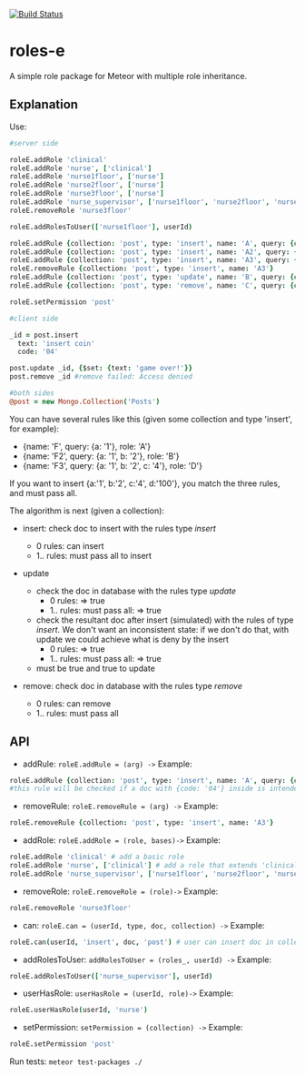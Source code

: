 [![Build Status](https://travis-ci.org/miguelalarcos/roles-e.svg)](https://travis-ci.org/miguelalarcos/roles-e)

roles-e
=======

A simple role package for Meteor with multiple role inheritance.

Explanation
-----------

Use:
```coffee
#server side

roleE.addRole 'clinical'
roleE.addRole 'nurse', ['clinical']
roleE.addRole 'nurse1floor', ['nurse']
roleE.addRole 'nurse2floor', ['nurse']
roleE.addRole 'nurse3floor', ['nurse']
roleE.addRole 'nurse_supervisor', ['nurse1floor', 'nurse2floor', 'nurse3floor']
roleE.removeRole 'nurse3floor'

roleE.addRolesToUser(['nurse1floor'], userId)

roleE.addRule {collection: 'post', type: 'insert', name: 'A', query: {code: '04'}, role: 'clinical'}
roleE.addRule {collection: 'post', type: 'insert', name: 'A2', query: {code: '05'}, role: 'clinical'}
roleE.addRule {collection: 'post', type: 'insert', name: 'A3', query: {code: '06'}, role: 'clinical'}
roleE.removeRule {collection: 'post', type: 'insert', name: 'A3'}
roleE.addRule {collection: 'post', type: 'update', name: 'B', query: {code: '04'}, role: 'clinical'}
roleE.addRule {collection: 'post', type: 'remove', name: 'C', query: {code: '04'}, role: 'nurse_supervisor'}

roleE.setPermission 'post'

#client side

_id = post.insert
  text: 'insert coin'
  code: '04'

post.update _id, {$set: {text: 'game over!'}}
post.remove _id #remove failed: Access denied

#both sides
@post = new Mongo.Collection('Posts')

```

You can have several rules like this (given some collection and type 'insert', for example):

* {name: 'F', query: {a: '1'}, role: 'A'}
* {name: 'F2', query: {a: '1', b: '2'}, role: 'B'}
* {name: 'F3', query: {a: '1', b: '2', c: '4'}, role: 'D'}

If you want to insert {a:'1', b:'2', c:'4', d:'100'}, you match the three rules, and must pass all.

The algorithm is next (given a collection):

* insert: check doc to insert with the rules type *insert*
  * 0 rules: can insert
  * 1.. rules: must pass all to insert

* update
  * check the doc in database with the rules type *update*
    * 0 rules: => true
    * 1.. rules: must pass all: => true
  * check the resultant doc after insert (simulated) with the rules of type *insert*. We don't want an inconsistent state: if we don't do that, with update we could achieve what is deny by the insert
    * 0 rules: => true
    * 1.. rules: must pass all: => true
  * must be true and true to update

* remove: check doc in database with the rules type *remove*
  * 0 rules: can remove
  * 1.. rules: must pass all

API
---
* addRule:
```roleE.addRule = (arg) ->```
Example:
```coffee
roleE.addRule {collection: 'post', type: 'insert', name: 'A', query: {code: '04'}, role: 'clinical'}
#this rule will be checked if a doc with {code: '04'} inside is intended to be inserted. Role 'clinical' has the permission to insert
```

* removeRule:
```roleE.removeRule = (arg) ->```
Example:
```coffee
roleE.removeRule {collection: 'post', type: 'insert', name: 'A3'}
```

* addRole:
```roleE.addRole = (role, bases)->```
Example:
```coffee
roleE.addRole 'clinical' # add a basic role
roleE.addRole 'nurse', ['clinical'] # add a role that extends 'clinical' role
roleE.addRole 'nurse_supervisor', ['nurse1floor', 'nurse2floor', 'nurse3floor'] # multiple inheritance
```

* removeRole:
```roleE.removeRole = (role)->```
Example:
```coffee
roleE.removeRole 'nurse3floor'
```

* can:
```roleE.can = (userId, type, doc, collection) ->```
Example:
```coffee
roleE.can(userId, 'insert', doc, 'post') # user can insert doc in collection post?
```

* addRolesToUser:
```addRolesToUser = (roles_, userId) ->```
Example:
```coffee
roleE.addRolesToUser(['nurse_supervisor'], userId)
```

* userHasRole:
```userHasRole = (userId, role)->```
Example:
```coffee
roleE.userHasRole(userId, 'nurse')
```

* setPermission:
```setPermission = (collection) ->```
Example:
```coffee
roleE.setPermission 'post'
```

Run tests:
  ```meteor test-packages ./```